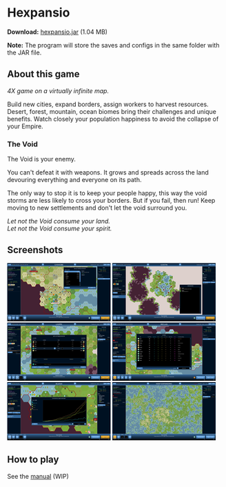 
# Hexpansio

**Download:** [hexpansio.jar](https://github.com/ashurrafiev/Hexpansio/releases/download/B.1.1/hexpansio.jar) (1.04 MB)

**Note:** The program will store the saves and configs in the same folder with the JAR file.

## About this game

_4X game on a virtually infinite map._

Build new cities, expand borders, assign workers to harvest resources.
Desert, forest, mountain, ocean biomes bring their challenges and unique benefits.
Watch closely your population happiness to avoid the collapse of your Empire.

### The Void

The Void is your enemy.

You can't defeat it with weapons. It grows and spreads across the land devouring everything and everyone on its path.

The only way to stop it is to keep your people happy, this way the void storms are less likely to cross your borders.
But if you fail, then run! Keep moving to new settlements and don't let the void surround you.

_Let not the Void consume your land._  
_Let not the Void consume your spirit._

## Screenshots

[![1](screenshots/thumbs/1.png)](https://ashurrafiev.github.io/Hexpansioscreenshots/1.png)
[![1](screenshots/thumbs/2.png)](https://ashurrafiev.github.io/Hexpansioscreenshots/2.png)
[![1](screenshots/thumbs/3.png)](https://ashurrafiev.github.io/Hexpansioscreenshots/3.png)
[![1](screenshots/thumbs/4.png)](https://ashurrafiev.github.io/Hexpansioscreenshots/4.png)
[![1](screenshots/thumbs/5.png)](https://ashurrafiev.github.io/Hexpansioscreenshots/5.png)
[![1](screenshots/thumbs/6.png)](https://ashurrafiev.github.io/Hexpansioscreenshots/6.png)

## How to play

See the [manual](https://ashurrafiev.github.io/Hexpansio/manual) (WIP)

